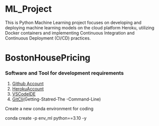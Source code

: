 # ML_Project
This is Python Machine Learning project focuses on developing and deploying machine learning models on the cloud platform Heroku, utilizing Docker containers and implementing Continuous Integration and Continuous Deployment (CI/CD) practices.
# BostonHousePricing
### Software and Tool for development requirements

1. [Github Account](https://github.com)
2. [HerokuAccount](https://heroku.com)
3. [VSCodeIDE](https://code.visualstudio.com)
4. [GitCli](https://ggit-scm.com/book/en/v2)(Getting-Statred-The -Command-Line)
 
 Create a new conda environment for coding

 conda create -p env_ml python==3.10 -y
